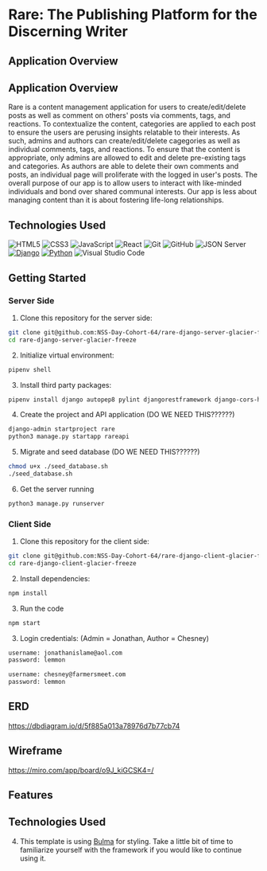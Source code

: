 # Rare: The Publishing Platform for the Discerning Writer


## Application Overview
## Application Overview
Rare is a content management application for users to create/edit/delete posts as well as comment on others' posts via comments, tags, and reactions. To contextualize the content, categories are applied to each post to ensure the users are perusing insights relatable to their interests. As such, admins and authors can create/edit/delete cagegories as well as individual comments, tags, and reactions. To ensure that the content is appropriate, only admins are allowed to edit and delete pre-existing tags and categories. As authors are able to delete their own comments and posts, an individual page will proliferate with the logged in user's posts. The overall purpose of our app is to allow users to interact with like-minded individuals and bond over shared communal interests. Our app is less about managing content than it is about fostering life-long relationships.   

## Technologies Used

 ![HTML5](https://img.shields.io/badge/html5%20-%23E34F26.svg?&style=for-the-badge&logo=html5&logoColor=white) ![CSS3](https://img.shields.io/badge/css3%20-%231572B6.svg?&style=for-the-badge&logo=css3&logoColor=white) ![JavaScript](https://img.shields.io/badge/javascript%20-%23323330.svg?&style=for-the-badge&logo=javascript&logoColor=%23F7DF1E) ![React](https://img.shields.io/badge/react%20-%2320232a.svg?&style=for-the-badge&logo=react&logoColor=%2361DAFB) ![Git](https://img.shields.io/badge/git%20-%23F05033.svg?&style=for-the-badge&logo=git&logoColor=white) ![GitHub](https://img.shields.io/badge/github%20-%23121011.svg?&style=for-the-badge&logo=github&logoColor=white) ![JSON Server](https://img.shields.io/badge/JSON_Server%20-%232a2e2a.svg?&style=for-the-badge&logo=JSON&logoColor=white) 
[![Django](https://img.shields.io/badge/Django%20-%23092E20.svg?&style=for-the-badge&logo=django&logoColor=white)](https://www.djangoproject.com/)
[![Python](https://img.shields.io/badge/Python%20-%233776AB.svg?&style=for-the-badge&logo=python&logoColor=white)](https://www.python.org/) 
![Visual Studio Code](https://img.shields.io/badge/VSCode%20-%23007ACC.svg?&style=for-the-badge&logo=visual-studio-code&logoColor=white)

 
## Getting Started

### Server Side
1. Clone this repository for the server side:
```sh
git clone git@github.com:NSS-Day-Cohort-64/rare-django-server-glacier-freeze-1.git
cd rare-django-server-glacier-freeze
```
2. Initialize virtual environment:
```sh
pipenv shell
```
3. Install third party packages:
```sh
pipenv install django autopep8 pylint djangorestframework django-cors-headers pylint-django
```
4. Create the project and API application (DO WE NEED THIS??????)
```sh
django-admin startproject rare
python3 manage.py startapp rareapi
```

5. Migrate and seed database (DO WE NEED THIS??????)
```sh
chmod u+x ./seed_database.sh
./seed_database.sh
```
6. Get the server running
```sh
python3 manage.py runserver
```


### Client Side
1. Clone this repository for the client side:
```sh
git clone git@github.com:NSS-Day-Cohort-64/rare-django-client-glacier-freeze.git
cd rare-django-client-glacier-freeze
```
2. Install dependencies: 
```sh
npm install
```
3. Run the code 
```sh
npm start
```
3. Login credentials: (Admin = Jonathan, Author = Chesney)
```txt
username: jonathanislame@aol.com
password: lemmon
```
```txt
username: chesney@farmersmeet.com
password: lemmon
```

## ERD

https://dbdiagram.io/d/5f885a013a78976d7b77cb74

## Wireframe

https://miro.com/app/board/o9J_kiGCSK4=/


## Features



## Technologies Used

4. This template is using [Bulma](https://bulma.io/documentation) for styling. Take a little bit of time to familiarize yourself with the framework if you would like to continue using it.

